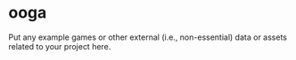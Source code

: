 # ooga

Put any example games or other external (i.e., non-essential) data or assets related to your project here.
